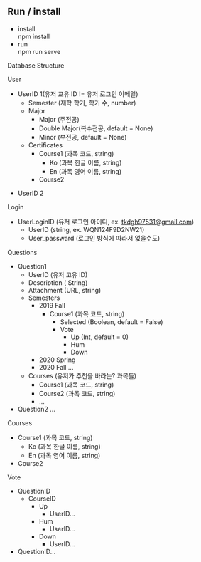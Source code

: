 ## Run / install
- install  
npm install
- run  
npm run serve

Database Structure



User

- UserID 1(유저 교유 ID  != 유저 로그인 이메일)
  - Semester (재학 학기, 학기 수, number)
  - Major 
    - Major (주전공)
    - Double Major(복수전공, default = None)
    - Minor (부전공, default = None)
  - Certificates
    - Course1 (과목 코드, string)
      - Ko (과목 한글 이름, string)
      - En (과목 영어 이름, string)
    - Course2

* UserID 2



Login 

* UserLoginID (유저 로그인 아이디, ex. tkdgh97531@gmail.com)
  * UserID (string, ex. WQN124F9D2NW21)
  * User_passward (로그인 방식에 따라서 없을수도)



Questions

* Question1
  * UserID (유저 고유 ID)
  * Description ( String)
  * Attachment (URL, string)
  * Semesters
    * 2019 Fall
      * Course1 (과목 코드, string)
        * Selected (Boolean, default = False)
        * Vote
          * Up (Int, default = 0)
          * Hum
          * Down
    * 2020 Spring
    * 2020 Fall ...
  * Courses (유저가 추천을 바라는? 과목들)
    * Course1 (과목 코드, string)
    * Course2 (과목 코드, string)
    * ...
* Question2 ...



Courses

* Course1 (과목 코드, string)
  - Ko (과목 한글 이름, string)
  - En (과목 영어 이름, string)
* Course2



Vote

* QuestionID
  * CourseID
    * Up
      * UserID...
    * Hum
      * UserID...
    * Down
      * UserID...
* QuestionID...

